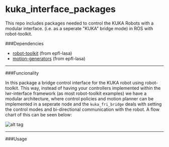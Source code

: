 # kuka_interface_packages
This repo includes packages needed to control the KUKA Robots with a modular interface. (i.e. as a seperate "KUKA" bridge mode) in ROS with robot-toolkit.

###Dependencies
- [robot-toolkit](https://github.com/epfl-lasa/robot-toolkit) (from epfl-lasa)
- [motion-generators](https://github.com/epfl-lasa/motion-generators) (from epfl-lasa)

---
###Funcionality

In this package a bridge control interface for the KUKA robot using robot-toolkit. This way, instead of having your controllers implemented within the lwr-interface framework (as most robot-toolkit examples) we have a modular architecture, where control policies and motion planner can be implemented in a seperate node and the ```kuka_fri_bridge``` deals with setting the control modes and bi-directional communication with the robot. A flow chart of this can be seen below: 

![alt tag](https://cloud.githubusercontent.com/assets/761512/10713605/6167fbfa-7ac0-11e5-95c9-523ffbbf7db5.png)

---
###Usage
